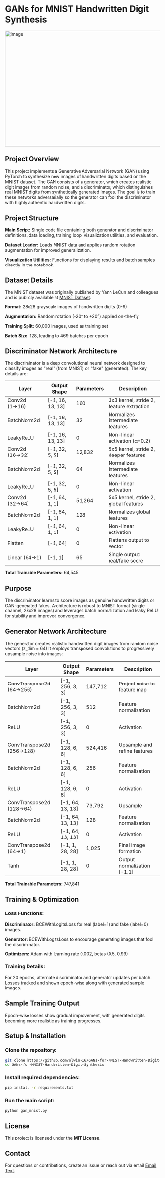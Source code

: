 # GANs for MNIST Handwritten Digit Synthesis

<img width="860" height="375" alt="image" src="https://github.com/user-attachments/assets/5fbd439e-a893-40bc-9966-459372135ace" />

## Project Overview

This project implements a Generative Adversarial Network (GAN) using PyTorch to synthesize new images of handwritten digits based on the MNIST dataset. The GAN consists of a generator, which creates realistic digit images from random noise, and a discriminator, which distinguishes real MNIST digits from synthetically generated images. The goal is to train these networks adversarially so the generator can fool the discriminator with highly authentic handwritten digits.

## Project Structure

**Main Script:** Single code file containing both generator and discriminator definitions, data loading, training loop, visualization utilities, and evaluation.

**Dataset Loader:** Loads MNIST data and applies random rotation augmentation for improved generalization.

**Visualization Utilities:** Functions for displaying results and batch samples directly in the notebook.

## Dataset Details

The MNIST dataset was originally published by Yann LeCun and colleagues and is publicly available at [MNIST Dataset](http://yann.lecun.com/exdb/mnist/).

**Format:** 28x28 grayscale images of handwritten digits (0-9)

**Augmentation:** Random rotation (-20° to +20°) applied on-the-fly

**Training Split:** 60,000 images, used as training set

**Batch Size:** 128, leading to 469 batches per epoch

## Discriminator Network Architecture

The discriminator is a deep convolutional neural network designed to classify images as "real" (from MNIST) or "fake" (generated). The key details are:

| Layer          | Output Shape     | Parameters | Description                              |
|----------------|------------------|------------|------------------------------------------|
| Conv2d (1→16)  | [-1, 16, 13, 13] | 160        | 3x3 kernel, stride 2, feature extraction |
| BatchNorm2d    | [-1, 16, 13, 13] | 32         | Normalizes intermediate features         |
| LeakyReLU      | [-1, 16, 13, 13] | 0          | Non-linear activation (α=0.2)            |
| Conv2d (16→32) | [-1, 32, 5, 5]   | 12,832     | 5x5 kernel, stride 2, deeper features    |
| BatchNorm2d    | [-1, 32, 5, 5]   | 64         | Normalizes intermediate features         |
| LeakyReLU      | [-1, 32, 5, 5]   | 0          | Non-linear activation                    |
| Conv2d (32→64) | [-1, 64, 1, 1]   | 51,264     | 5x5 kernel, stride 2, global features    |
| BatchNorm2d    | [-1, 64, 1, 1]   | 128        | Normalizes global features               |
| LeakyReLU      | [-1, 64, 1, 1]   | 0          | Non-linear activation                    |
| Flatten        | [-1, 64]         | 0          | Flattens output to vector                |
| Linear (64→1)  | [-1, 1]          | 65         | Single output: real/fake score           |

**Total Trainable Parameters:** 64,545

## Purpose

The discriminator learns to score images as genuine handwritten digits or GAN-generated fakes.
Architecture is robust to MNIST format (single channel, 28x28 images) and leverages batch normalization and leaky ReLU for stability and improved convergence.

## Generator Network Architecture

The generator creates realistic handwritten digit images from random noise vectors (z_dim = 64)  It employs transposed convolutions to progressively upsample noise into images:

| Layer                     | Output Shape      | Parameters | Description                     |
|---------------------------|-------------------|------------|---------------------------------|
| ConvTranspose2d (64→256)  | [-1, 256, 3, 3]   | 147,712    | Project noise to feature map    |
| BatchNorm2d               | [-1, 256, 3, 3]   | 512        | Feature normalization           |
| ReLU                      | [-1, 256, 3, 3]   | 0          | Activation                      |
| ConvTranspose2d (256→128) | [-1, 128, 6, 6]   | 524,416    | Upsample and refine features    |
| BatchNorm2d               | [-1, 128, 6, 6]   | 256        | Feature normalization           |
| ReLU                      | [-1, 128, 6, 6]   | 0          | Activation                      |
| ConvTranspose2d (128→64)  | [-1, 64, 13, 13]  | 73,792     | Upsample                        |
| BatchNorm2d               | [-1, 64, 13, 13]  | 128        | Feature normalization           |
| ReLU                      | [-1, 64, 13, 13]  | 0          | Activation                      |
| ConvTranspose2d (64→1)    | [-1, 1, 28, 28]   | 1,025      | Final image formation           |
| Tanh                      | [-1, 1, 28, 28]   | 0          | Output normalization [-1,1]     |

**Total Trainable Parameters:** 747,841

## Training & Optimization

### Loss Functions:

**Discriminator:** BCEWithLogitsLoss for real (label=1) and fake (label=0) images.

**Generator:** BCEWithLogitsLoss to encourage generating images that fool the discriminator.

**Optimizers:** Adam with learning rate 0.002, betas (0.5, 0.99)

### Training Details:

For 20 epochs, alternate discriminator and generator updates per batch.
Losses tracked and shown epoch-wise along with generated sample images.

## Sample Training Output

Epoch-wise losses show gradual improvement, with generated digits becoming more realistic as training progresses.

## Setup & Installation

### Clone the repository:

```bash
git clone https://github.com/olwin-16/GANs-for-MNIST-Handwritten-Digit-Synthesis.git
cd GANs-for-MNIST-Handwritten-Digit-Synthesis
```

### Install required dependencies:

```bash
pip install -r requirements.txt
```

### Run the main script:

```bash
python gan_mnist.py
```

## License

This project is licensed under the **MIT License**.

## Contact

For questions or contributions, create an issue or reach out via email [Email Text](mailto:olwinchristian1626@gmail.com).
